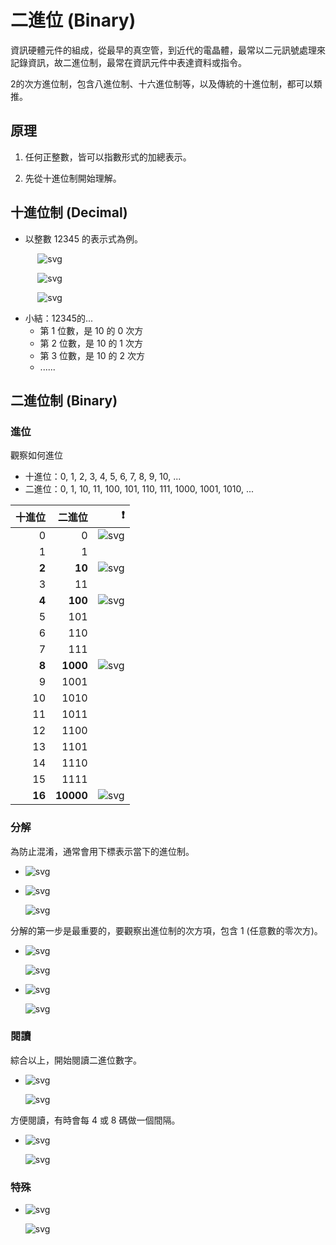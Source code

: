 # 二進位 (Binary)

資訊硬體元件的組成，從最早的真空管，到近代的電晶體，最常以二元訊號處理來記錄資訊，故二進位制，最常在資訊元件中表達資料或指令。

2的次方進位制，包含八進位制、十六進位制等，以及傳統的十進位制，都可以類推。

## 原理

1. 任何正整數，皆可以指數形式的加總表示。

1. 先從十進位制開始理解。

## 十進位制 (Decimal)

- 以整數 12345 的表示式為例。

&nbsp;&nbsp;&nbsp;&nbsp;&nbsp;&nbsp;&nbsp;&nbsp;&nbsp;&nbsp;
![svg](https://latex.codecogs.com/svg.image?12345)

&nbsp;&nbsp;&nbsp;&nbsp;&nbsp;&nbsp;&nbsp;&nbsp;&nbsp;&nbsp;
![svg](https://latex.codecogs.com/svg.image?=1\times10000+2\times1000+3\times100+4\times10+5\times1)

&nbsp;&nbsp;&nbsp;&nbsp;&nbsp;&nbsp;&nbsp;&nbsp;&nbsp;&nbsp;
![svg](https://latex.codecogs.com/svg.image?=1\times10^4+2\times10^3+3\times10^2+4\times10^1+5\times10^0)

- 小結：12345的...
  - 第 1 位數，是 10 的 0 次方
  - 第 2 位數，是 10 的 1 次方
  - 第 3 位數，是 10 的 2 次方
  - ......

## 二進位制 (Binary)

### 進位

觀察如何進位

- 十進位：0, 1, 2, 3, 4, 5, 6, 7, 8, 9, 10, ...
- 二進位：0, 1, 10, 11, 100, 101, 110, 111, 1000, 1001, 1010, ...

| 十進位 | 二進位 | &#12288;&#12288;&#10071; |
|-:|-:|-:|
| 0 | 0 | ![svg](https://latex.codecogs.com/svg.image?2^0) |
| 1 | 1 |
| **2** | **10** | ![svg](https://latex.codecogs.com/svg.image?2^1) |
| 3 | 11 |
| **4** | **100** | ![svg](https://latex.codecogs.com/svg.image?2^2) |
| 5 | 101 |
| 6 | 110 |
| 7 | 111 |
| **8** | **1000** | ![svg](https://latex.codecogs.com/svg.image?2^3) |
| 9 | 1001 |
| 10 | 1010 |
| 11 | 1011 |
| 12 | 1100 |
| 13 | 1101 |
| 14 | 1110 |
| 15 | 1111 |
| **16** | **10000** | ![svg](https://latex.codecogs.com/svg.image?2^4) |

### 分解

為防止混淆，通常會用下標表示當下的進位制。

- ![svg](https://latex.codecogs.com/svg.image?7=4+2+1=111_2)

- ![svg](https://latex.codecogs.com/svg.image?50)

  ![svg](https://latex.codecogs.com/svg.image?=32+16+2\newline~~~~~=2^5+2^4+2^1\newline~~~~~=100000_2+10000_2+10_2\newline~~~~~=110010_2)

分解的第一步是最重要的，要觀察出進位制的次方項，包含 1 (任意數的零次方)。

- ![svg](https://latex.codecogs.com/svg.image?123)

  ![svg](https://latex.codecogs.com/svg.image?=64+59=64+32+17=64+32+16+1\newline~~~~~=2^6+2^5+2^4+2^0\newline~~~~~=1000000_2+100000_2+10000_2+1_2\newline~~~~~=1110001_2)

- ![svg](https://latex.codecogs.com/svg.image?12345)

  ![svg](https://latex.codecogs.com/svg.image?=8192+4153=8192+4096+57=8192+4096+32+16+8+1\newline~~~~~=2^{13}+2^{12}+2^5+2^4+2^3+2^0\newline~~~~~=10000000000000_2+1000000000000_2+100000_2+10000_2+1000_2+1_2\newline~~~~~=11000000111001_2)

### 閱讀

綜合以上，開始閱讀二進位數字。

- ![svg](https://latex.codecogs.com/svg.image?1101_2)

  ![svg](https://latex.codecogs.com/svg.image?=1000_2+100_2+1_2\newline~~~~~=2^3+2^2+2^0\newline~~~~~=8+4+1\newline~~~~~=13)

方便閱讀，有時會每 4 或 8 碼做一個間隔。

- ![svg](https://latex.codecogs.com/svg.image?1101~1101_2)

  ![svg](https://latex.codecogs.com/svg.image?=10000000_2+1000000_2+10000_2+1000_2+100_2+1_2\newline~~~~~=2^7+2^6+2^4+2^3+2^2+2^0\newline~~~~~=128+64+16+8+4+1\newline~~~~~=221)

### 特殊

- ![svg](https://latex.codecogs.com/svg.image?1111~1111_2)

  ![svg](https://latex.codecogs.com/svg.image?=2^8-1=255)
